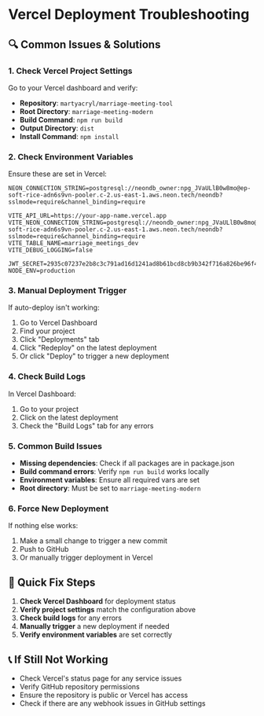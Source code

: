 # Vercel Deployment Troubleshooting

## 🔍 **Common Issues & Solutions**

### **1. Check Vercel Project Settings**

Go to your Vercel dashboard and verify:

- **Repository**: `martyacryl/marriage-meeting-tool`
- **Root Directory**: `marriage-meeting-modern`
- **Build Command**: `npm run build`
- **Output Directory**: `dist`
- **Install Command**: `npm install`

### **2. Check Environment Variables**

Ensure these are set in Vercel:

```env
NEON_CONNECTION_STRING=postgresql://neondb_owner:npg_JVaULlB0w8mo@ep-soft-rice-adn6s9vn-pooler.c-2.us-east-1.aws.neon.tech/neondb?sslmode=require&channel_binding=require

VITE_API_URL=https://your-app-name.vercel.app
VITE_NEON_CONNECTION_STRING=postgresql://neondb_owner:npg_JVaULlB0w8mo@ep-soft-rice-adn6s9vn-pooler.c-2.us-east-1.aws.neon.tech/neondb?sslmode=require&channel_binding=require
VITE_TABLE_NAME=marriage_meetings_dev
VITE_DEBUG_LOGGING=false

JWT_SECRET=2935c07237e2b8c3c791ad16d1241ad8b61bcd8cb9b342f716a826be96f45ce82dc8fc1cfb1c77261da8280507c4848a4ad6c1ae4ae28f2d6019b8bed64a2741
NODE_ENV=production
```

### **3. Manual Deployment Trigger**

If auto-deploy isn't working:

1. Go to Vercel Dashboard
2. Find your project
3. Click "Deployments" tab
4. Click "Redeploy" on the latest deployment
5. Or click "Deploy" to trigger a new deployment

### **4. Check Build Logs**

In Vercel Dashboard:
1. Go to your project
2. Click on the latest deployment
3. Check the "Build Logs" tab for any errors

### **5. Common Build Issues**

- **Missing dependencies**: Check if all packages are in package.json
- **Build command errors**: Verify `npm run build` works locally
- **Environment variables**: Ensure all required vars are set
- **Root directory**: Must be set to `marriage-meeting-modern`

### **6. Force New Deployment**

If nothing else works:

1. Make a small change to trigger a new commit
2. Push to GitHub
3. Or manually trigger deployment in Vercel

## 🚀 **Quick Fix Steps**

1. **Check Vercel Dashboard** for deployment status
2. **Verify project settings** match the configuration above
3. **Check build logs** for any errors
4. **Manually trigger** a new deployment if needed
5. **Verify environment variables** are set correctly

## 📞 **If Still Not Working**

- Check Vercel's status page for any service issues
- Verify GitHub repository permissions
- Ensure the repository is public or Vercel has access
- Check if there are any webhook issues in GitHub settings
